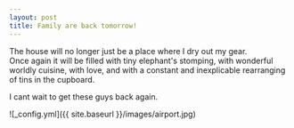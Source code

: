 ```yaml
---
layout: post
title: Family are back tomorrow!
---
```


The house will no longer just be a place where I dry out my gear.  
Once again it will be filled with tiny elephant's stomping, with wonderful worldly cuisine, with love, and with a constant and inexplicable rearranging of tins in the cupboard.  

I cant wait to get these guys back again.

![_config.yml]({{ site.baseurl }}/images/airport.jpg)
